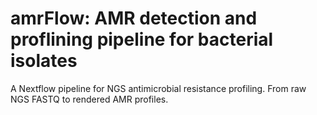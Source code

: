 # amrFlow: AMR detection and proflining pipeline for bacterial isolates
A Nextflow pipeline for NGS antimicrobial resistance profiling. From raw NGS FASTQ to rendered AMR profiles.
